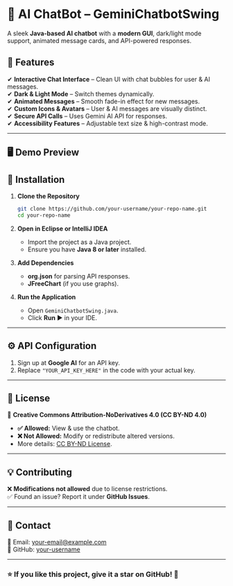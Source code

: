 
# **🤖 AI ChatBot – GeminiChatbotSwing**  
A sleek **Java-based AI chatbot** with a **modern GUI**, dark/light mode support, animated message cards, and API-powered responses.  

## **🚀 Features**  
✔ **Interactive Chat Interface** – Clean UI with chat bubbles for user & AI messages.  
✔ **Dark & Light Mode** – Switch themes dynamically.  
✔ **Animated Messages** – Smooth fade-in effect for new messages.  
✔ **Custom Icons & Avatars** – User & AI messages are visually distinct.  
✔ **Secure API Calls** – Uses Gemini AI API for responses.  
✔ **Accessibility Features** – Adjustable text size & high-contrast mode.  

---

## **🖥️ Demo Preview**  


## **📌 Installation**  
1. **Clone the Repository**  
   ```sh
   git clone https://github.com/your-username/your-repo-name.git
   cd your-repo-name
   ```
2. **Open in Eclipse or IntelliJ IDEA**  
   - Import the project as a Java project.  
   - Ensure you have **Java 8 or later** installed.  

3. **Add Dependencies**  
   - **org.json** for parsing API responses.  
   - **JFreeChart** (if you use graphs).  

4. **Run the Application**  
   - Open `GeminiChatbotSwing.java`.  
   - Click **Run** ▶ in your IDE.  

---

## **⚙️ API Configuration**  
1. Sign up at **Google AI** for an API key.  
2. Replace `"YOUR_API_KEY_HERE"` in the code with your actual key.  

---

## **📝 License**  
📜 **Creative Commons Attribution-NoDerivatives 4.0 (CC BY-ND 4.0)**  
- **✅ Allowed:** View & use the chatbot.  
- **❌ Not Allowed:** Modify or redistribute altered versions.  
- More details: [CC BY-ND License](https://creativecommons.org/licenses/by-nd/4.0/).  

---

## **💡 Contributing**  
❌ **Modifications not allowed** due to license restrictions.  
✅ Found an issue? Report it under **GitHub Issues**.  

---

## **📩 Contact**  
📧 Email: your-email@example.com  
🔗 GitHub: [your-username](https://github.com/your-username)  

---

### **⭐ If you like this project, give it a star on GitHub!** 🌟  
